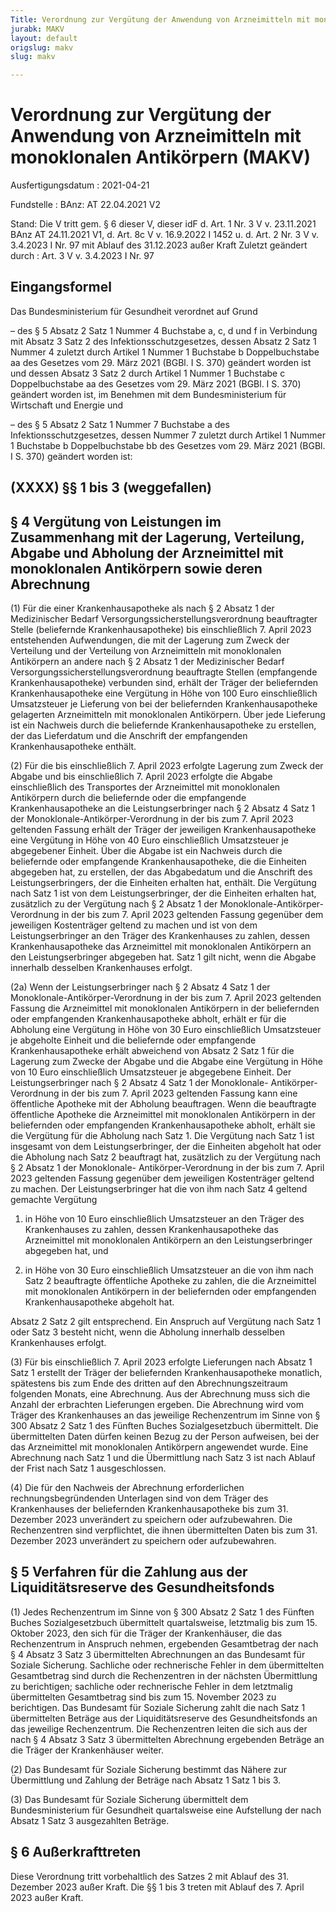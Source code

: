 ```yaml
---
Title: Verordnung zur Vergütung der Anwendung von Arzneimitteln mit monoklonalen Antikörpern
jurabk: MAKV
layout: default
origslug: makv
slug: makv

---
```


# Verordnung zur Vergütung der Anwendung von Arzneimitteln mit monoklonalen Antikörpern (MAKV)

Ausfertigungsdatum
:   2021-04-21

Fundstelle
:   BAnz: AT 22.04.2021 V2

Stand: Die V tritt gem. § 6 dieser V, dieser idF d. Art. 1 Nr. 3 V v. 23.11.2021 BAnz AT 24.11.2021 V1, d. Art. 8c V v. 16.9.2022 I 1452 u. d. Art. 2 Nr. 3 V v. 3.4.2023 I Nr. 97 mit Ablauf des 31.12.2023 außer Kraft
Zuletzt geändert durch
:   Art. 3 V v. 3.4.2023 I Nr. 97


## Eingangsformel

Das Bundesministerium für Gesundheit verordnet auf Grund

–   des § 5 Absatz 2 Satz 1 Nummer 4 Buchstabe a, c, d und f in Verbindung
    mit Absatz 3 Satz 2 des Infektionsschutzgesetzes, dessen Absatz 2 Satz
    1 Nummer 4 zuletzt durch Artikel 1 Nummer 1 Buchstabe b
    Doppelbuchstabe aa des Gesetzes vom 29. März 2021 (BGBl. I S. 370)
    geändert worden ist und dessen Absatz 3 Satz 2 durch Artikel 1 Nummer
    1 Buchstabe c Doppelbuchstabe aa des Gesetzes vom 29. März 2021 (BGBl.
    I S. 370) geändert worden ist, im Benehmen mit dem Bundesministerium
    für Wirtschaft und Energie und


–   des § 5 Absatz 2 Satz 1 Nummer 7 Buchstabe a des
    Infektionsschutzgesetzes, dessen Nummer 7 zuletzt durch Artikel 1
    Nummer 1 Buchstabe b Doppelbuchstabe bb des Gesetzes vom 29. März 2021
    (BGBl. I S. 370) geändert worden ist:





## (XXXX) §§ 1 bis 3 (weggefallen)



## § 4 Vergütung von Leistungen im Zusammenhang mit der Lagerung, Verteilung, Abgabe und Abholung der Arzneimittel mit monoklonalen Antikörpern sowie deren Abrechnung

(1) Für die einer Krankenhausapotheke als nach § 2 Absatz 1 der
Medizinischer Bedarf Versorgungssicherstellungsverordnung beauftragter
Stelle (beliefernde Krankenhausapotheke) bis einschließlich 7. April
2023 entstehenden Aufwendungen, die mit der Lagerung zum Zweck der
Verteilung und der Verteilung von Arzneimitteln mit monoklonalen
Antikörpern an andere nach § 2 Absatz 1 der Medizinischer Bedarf
Versorgungssicherstellungsverordnung beauftragte Stellen (empfangende
Krankenhausapotheke) verbunden sind, erhält der Träger der
beliefernden Krankenhausapotheke eine Vergütung in Höhe von 100 Euro
einschließlich Umsatzsteuer je Lieferung von bei der beliefernden
Krankenhausapotheke gelagerten Arzneimitteln mit monoklonalen
Antikörpern. Über jede Lieferung ist ein Nachweis durch die
beliefernde Krankenhausapotheke zu erstellen, der das Lieferdatum und
die Anschrift der empfangenden Krankenhausapotheke enthält.

(2) Für die bis einschließlich 7. April 2023 erfolgte Lagerung zum
Zweck der Abgabe und bis einschließlich 7. April 2023 erfolgte die
Abgabe einschließlich des Transportes der Arzneimittel mit
monoklonalen Antikörpern durch die beliefernde oder die empfangende
Krankenhausapotheke an die Leistungserbringer nach § 2 Absatz 4 Satz 1
der Monoklonale-Antikörper-Verordnung in der bis zum 7. April 2023
geltenden Fassung erhält der Träger der jeweiligen Krankenhausapotheke
eine Vergütung in Höhe von 40 Euro einschließlich Umsatzsteuer je
abgegebener Einheit. Über die Abgabe ist ein Nachweis durch die
beliefernde oder empfangende Krankenhausapotheke, die die Einheiten
abgegeben hat, zu erstellen, der das Abgabedatum und die Anschrift des
Leistungserbringers, der die Einheiten erhalten hat, enthält. Die
Vergütung nach Satz 1 ist von dem Leistungserbringer, der die
Einheiten erhalten hat, zusätzlich zu der Vergütung nach § 2 Absatz 1
der Monoklonale-Antikörper-Verordnung in der bis zum 7. April 2023
geltenden Fassung gegenüber dem jeweiligen Kostenträger geltend zu
machen und ist von dem Leistungserbringer an den Träger des
Krankenhauses zu zahlen, dessen Krankenhausapotheke das Arzneimittel
mit monoklonalen Antikörpern an den Leistungserbringer abgegeben hat.
Satz 1 gilt nicht, wenn die Abgabe innerhalb desselben Krankenhauses
erfolgt.

(2a) Wenn der Leistungserbringer nach § 2 Absatz 4 Satz 1 der
Monoklonale-Antikörper-Verordnung in der bis zum 7. April 2023
geltenden Fassung die Arzneimittel mit monoklonalen Antikörpern in der
beliefernden oder empfangenden Krankenhausapotheke abholt, erhält er
für die Abholung eine Vergütung in Höhe von 30 Euro einschließlich
Umsatzsteuer je abgeholte Einheit und die beliefernde oder empfangende
Krankenhausapotheke erhält abweichend von Absatz 2 Satz 1 für die
Lagerung zum Zwecke der Abgabe und die Abgabe eine Vergütung in Höhe
von 10 Euro einschließlich Umsatzsteuer je abgegebene Einheit. Der
Leistungserbringer nach § 2 Absatz 4 Satz 1 der Monoklonale-
Antikörper-Verordnung in der bis zum 7. April 2023 geltenden Fassung
kann eine öffentliche Apotheke mit der Abholung beauftragen. Wenn die
beauftragte öffentliche Apotheke die Arzneimittel mit monoklonalen
Antikörpern in der beliefernden oder empfangenden Krankenhausapotheke
abholt, erhält sie die Vergütung für die Abholung nach Satz 1. Die
Vergütung nach Satz 1 ist insgesamt von dem Leistungserbringer, der
die Einheiten abgeholt hat oder die Abholung nach Satz 2 beauftragt
hat, zusätzlich zu der Vergütung nach § 2 Absatz 1 der Monoklonale-
Antikörper-Verordnung in der bis zum 7. April 2023 geltenden Fassung
gegenüber dem jeweiligen Kostenträger geltend zu machen. Der
Leistungserbringer hat die von ihm nach Satz 4 geltend gemachte
Vergütung

1.  in Höhe von 10 Euro einschließlich Umsatzsteuer an den Träger des
    Krankenhauses zu zahlen, dessen Krankenhausapotheke das Arzneimittel
    mit monoklonalen Antikörpern an den Leistungserbringer abgegeben hat,
    und


2.  in Höhe von 30 Euro einschließlich Umsatzsteuer an die von ihm nach
    Satz 2 beauftragte öffentliche Apotheke zu zahlen, die die
    Arzneimittel mit monoklonalen Antikörpern in der beliefernden oder
    empfangenden Krankenhausapotheke abgeholt hat.



Absatz 2 Satz 2 gilt entsprechend. Ein Anspruch auf Vergütung nach
Satz 1 oder Satz 3 besteht nicht, wenn die Abholung innerhalb
desselben Krankenhauses erfolgt.

(3) Für bis einschließlich 7. April 2023 erfolgte Lieferungen nach
Absatz 1 Satz 1 erstellt der Träger der beliefernden
Krankenhausapotheke monatlich, spätestens bis zum Ende des dritten auf
den Abrechnungszeitraum folgenden Monats, eine Abrechnung. Aus der
Abrechnung muss sich die Anzahl der erbrachten Lieferungen ergeben.
Die Abrechnung wird vom Träger des Krankenhauses an das jeweilige
Rechenzentrum im Sinne von § 300 Absatz 2 Satz 1 des Fünften Buches
Sozialgesetzbuch übermittelt. Die übermittelten Daten dürfen keinen
Bezug zu der Person aufweisen, bei der das Arzneimittel mit
monoklonalen Antikörpern angewendet wurde. Eine Abrechnung nach Satz 1
und die Übermittlung nach Satz 3 ist nach Ablauf der Frist nach Satz 1
ausgeschlossen.

(4) Die für den Nachweis der Abrechnung erforderlichen
rechnungsbegründenden Unterlagen sind von dem Träger des Krankenhauses
der beliefernden Krankenhausapotheke bis zum 31. Dezember 2023
unverändert zu speichern oder aufzubewahren. Die Rechenzentren sind
verpflichtet, die ihnen übermittelten Daten bis zum 31. Dezember 2023
unverändert zu speichern oder aufzubewahren.


## § 5 Verfahren für die Zahlung aus der Liquiditätsreserve des Gesundheitsfonds

(1) Jedes Rechenzentrum im Sinne von § 300 Absatz 2 Satz 1 des Fünften
Buches Sozialgesetzbuch übermittelt quartalsweise, letztmalig bis zum
15\. Oktober 2023, den sich für die Träger der Krankenhäuser, die das
Rechenzentrum in Anspruch nehmen, ergebenden Gesamtbetrag der nach § 4
Absatz 3 Satz 3 übermittelten Abrechnungen an das Bundesamt für
Soziale Sicherung. Sachliche oder rechnerische Fehler in dem
übermittelten Gesamtbetrag sind durch die Rechenzentren in der
nächsten Übermittlung zu berichtigen; sachliche oder rechnerische
Fehler in dem letztmalig übermittelten Gesamtbetrag sind bis zum 15.
November 2023 zu berichtigen. Das Bundesamt für Soziale Sicherung
zahlt die nach Satz 1 übermittelten Beträge aus der Liquiditätsreserve
des Gesundheitsfonds an das jeweilige Rechenzentrum. Die Rechenzentren
leiten die sich aus der nach § 4 Absatz 3 Satz 3 übermittelten
Abrechnung ergebenden Beträge an die Träger der Krankenhäuser weiter.

(2) Das Bundesamt für Soziale Sicherung bestimmt das Nähere zur
Übermittlung und Zahlung der Beträge nach Absatz 1 Satz 1 bis 3.

(3) Das Bundesamt für Soziale Sicherung übermittelt dem
Bundesministerium für Gesundheit quartalsweise eine Aufstellung der
nach Absatz 1 Satz 3 ausgezahlten Beträge.


## § 6 Außerkrafttreten

Diese Verordnung tritt vorbehaltlich des Satzes 2 mit Ablauf des 31.
Dezember 2023 außer Kraft. Die §§ 1 bis 3 treten mit Ablauf des 7.
April 2023 außer Kraft.

